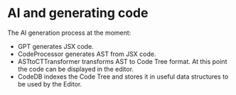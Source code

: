 # AI and generating code

The AI generation process at the moment:

- GPT generates JSX code.
- CodeProcessor generates AST from JSX code.
- ASTtoCTTransformer transforms AST to Code Tree format. At this point the code can be displayed in the editor.
- CodeDB indexes the Code Tree and stores it in useful data structures to be used by the Editor.
